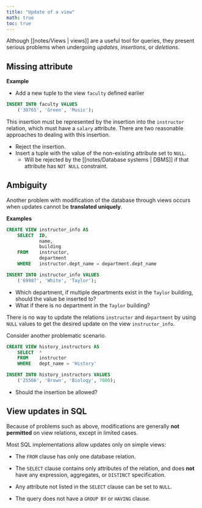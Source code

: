 ```yaml
---
title: "Update of a view"
math: true
toc: true
---
```


Although [[notes/Views | views]] are a useful tool for queries, they present serious problems when undergoing _updates_, _insertions_, or _deletions_.

## Missing attribute
**Example**
- Add a new tuple to the view `faculty` defined earlier
```sql
INSERT INTO faculty VALUES
    ('30765', 'Green', 'Music');
```
This insertion must be represented by the insertion into the `instructor` relation, which must have a `salary` attribute.
There are two reasonable approaches to dealing with this insertion.
- Reject the insertion.
- Insert a tuple with the value of the non-existing attribute set to `NULL`.
  - Will be rejected by the [[notes/Database systems | DBMS]] if that attribute has `NOT NULL` constraint.

## Ambiguity
Another problem with modification of the database through views occurs when updates cannot be **translated uniquely**.

**Examples**
```sql
CREATE VIEW instructor_info AS
    SELECT  ID,
            name,
            building
    FROM    instructor,
            department
    WHERE   instructor.dept_name = department.dept_name

INSERT INTO instructor_info VALUES
    ('69987', 'White', 'Taylor');
```
- Which department, if multiple departments exist in the `Taylor` building, should the value be inserted to?
- What if there is no department in the `Taylor` building?
  
There is no way to update the relations `instructor` and `department` by using `NULL` values to get the desired update on the view `instructor_info`.

Consider another problematic scenario.
```sql
CREATE VIEW history_instructors AS
    SELECT  *
    FROM    instructor
    WHERE   dept_name = 'History'

INSERT INTO history_instructors VALUES
    ('25566', 'Brown', 'Biology', 7000);
```
- Should the insertion be allowed?

## View updates in SQL
Because of problems such as above, modifications are generally **not permitted** on view relations, except in limited cases.

Most SQL implementations allow updates only on simple views:
- The `FROM` clause has only one database relation.
  
- The `SELECT` clause contains only attributes of the relation, and does **not** have any expression, aggregates, or `DISTINCT` specification.
  
- Any attribute not listed in the `SELECT` clause can be set to `NULL`.
  
- The query does not have a `GROUP BY` or `HAVING` clause.